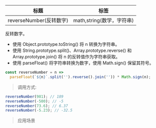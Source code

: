 | 标题                    | 标签                      |
| ----------------------- | ------------------------- |
| reverseNumber(反转数字) | math,string(数学，字符串) |

反转数字。

- 使用 Object.prototype.toString() 将 n 转换为字符串。
- 使用 String.prototype.split()、Array.prototype.reverse() 和 Array.prototype.join() 将 n 的反转值作为字符串获取。
- 使用 parseFloat() 将字符串转换为数字，使用 Math.sign() 保留其符号。

```js
const reverseNumber = n =>
  parseFloat(`${n}`.split('').reverse().join('')) * Math.sign(n);
```

> 调用方式:

```js
reverseNumber(981); // 189
reverseNumber(-500); // -5
reverseNumber(73.6); // 6.37
reverseNumber(-5.23); // -32.5
```

> 应用场景
